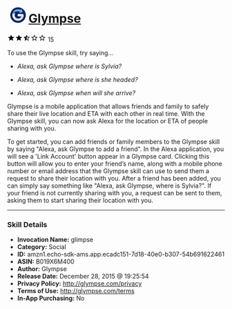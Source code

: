 # &nbsp;<img src="skill_icon" alt="Glympse icon" width="36"> [Glympse](http://alexa.amazon.com/#skills/amzn1.echo-sdk-ams.app.ecadc151-7d18-40e0-b307-54b691622461)
![2.8 stars](../../images/ic_star_black_18dp_1x.png)![2.8 stars](../../images/ic_star_black_18dp_1x.png)![2.8 stars](../../images/ic_star_half_black_18dp_1x.png)![2.8 stars](../../images/ic_star_border_black_18dp_1x.png)![2.8 stars](../../images/ic_star_border_black_18dp_1x.png) 15

To use the Glympse skill, try saying...

* *Alexa, ask Glympse where is Sylvia?*

* *Alexa, ask Glympse where is she headed?*

* *Alexa, ask Glympse when will she arrive?*

Glympse is a mobile application that allows friends and family to safely share their live location and ETA with each other in real time. With the Glympse skill, you can now ask Alexa for the location or ETA of people sharing with you.

To get started, you can add friends or family members to the Glympse skill by saying "Alexa, ask Glympse to add a friend".  In the Alexa application, you will see a 'Link Account' button appear in a Glympse card.  Clicking this button will allow you to enter your friend’s name, along with a mobile phone number or email address that the Glympse skill can use to send them a request to share their location with you. After a friend has been added, you can simply say something like "Alexa, ask Glympse, where is Sylvia?". If your friend is not currently sharing with you, a request can be sent to them, asking them to start sharing their location with you.

***

### Skill Details

* **Invocation Name:** glimpse
* **Category:** Social
* **ID:** amzn1.echo-sdk-ams.app.ecadc151-7d18-40e0-b307-54b691622461
* **ASIN:** B019X6M400
* **Author:** Glympse
* **Release Date:** December 28, 2015 @ 19:25:54
* **Privacy Policy:** http://glympse.com/privacy
* **Terms of Use:** http://glympse.com/terms
* **In-App Purchasing:** No
